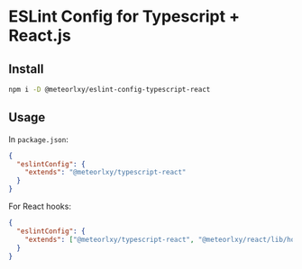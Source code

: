 # ESLint Config for Typescript + React.js

## Install

```sh
npm i -D @meteorlxy/eslint-config-typescript-react
```

## Usage

In `package.json`:

```json
{
  "eslintConfig": {
    "extends": "@meteorlxy/typescript-react"
  }
}
```

For React hooks:

```json
{
  "eslintConfig": {
    "extends": ["@meteorlxy/typescript-react", "@meteorlxy/react/lib/hooks"]
  }
}
```
